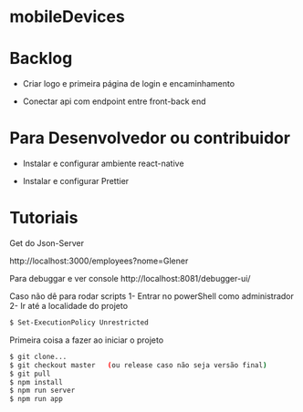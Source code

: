 # mobileDevices

# Backlog

- Criar logo e primeira página de login e encaminhamento

- Conectar api com endpoint entre front-back end

# Para Desenvolvedor ou contribuidor

- Instalar e configurar ambiente react-native

- Instalar e configurar Prettier

# Tutoriais

Get do Json-Server

http://localhost:3000/employees?nome=Glener

Para debuggar e ver console
http://localhost:8081/debugger-ui/

Caso não dê para rodar scripts
1- Entrar no powerShell como administrador
2- Ir até a localidade do projeto

```bash
$ Set-ExecutionPolicy Unrestricted
```

Primeira coisa a fazer ao iniciar o projeto

```bash
$ git clone...
$ git checkout master   (ou release caso não seja versão final)
$ git pull
$ npm install
$ npm run server
$ npm run app
```
